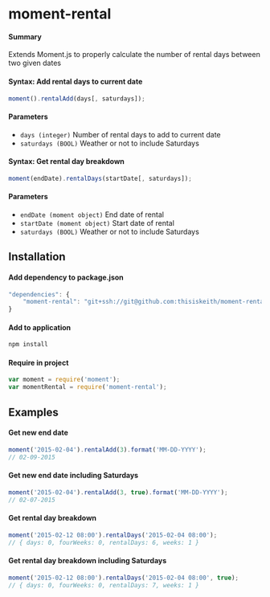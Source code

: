 # moment-rental

#### Summary
Extends Moment.js to properly calculate the number of rental days between two given dates


#### Syntax: Add rental days to current date
```js
moment().rentalAdd(days[, saturdays]);
```
#### Parameters
- `days (integer)` Number of rental days to add to current date
- `saturdays (BOOL)` Weather or not to include Saturdays


#### Syntax: Get rental day breakdown
```js
moment(endDate).rentalDays(startDate[, saturdays]);
```
#### Parameters
- `endDate (moment object)` End date of rental
- `startDate (moment object)` Start date of rental
- `saturdays (BOOL)` Weather or not to include Saturdays


## Installation

#### Add dependency to package.json
```js
"dependencies": {
    "moment-rental": "git+ssh://git@github.com:thisiskeith/moment-rental.git"
}
```
#### Add to application
```js
npm install
```
#### Require in project
```js
var moment = require('moment');
var momentRental = require('moment-rental');
```

## Examples

#### Get new end date
```js
moment('2015-02-04').rentalAdd(3).format('MM-DD-YYYY');
// 02-09-2015
```
#### Get new end date including Saturdays
```js
moment('2015-02-04').rentalAdd(3, true).format('MM-DD-YYYY');
// 02-07-2015
```
#### Get rental day breakdown
```js
moment('2015-02-12 08:00').rentalDays('2015-02-04 08:00');
// { days: 0, fourWeeks: 0, rentalDays: 6, weeks: 1 }
```
#### Get rental day breakdown including Saturdays
```js
moment('2015-02-12 08:00').rentalDays('2015-02-04 08:00', true);
// { days: 0, fourWeeks: 0, rentalDays: 7, weeks: 1 }
```

